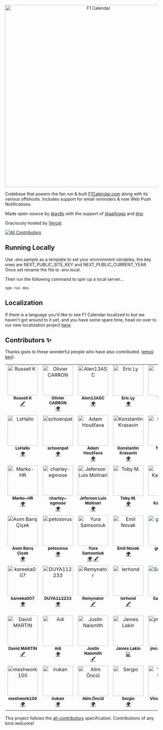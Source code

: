 <p align="center">
    <a href="https://f1calendar.com"><img src="https://f1calendar.com/share.png" width="600" alt="F1 Calendar" /></a>
</p>

Codebase that powers the fan run & built [F1Calendar.com](https://f1calendar.com) along with its various offshoots. Includes support for email reminders & now Web Push Notifications.

Made open-source by [@ay8s](https://twitter.com/ay8s) with the support of [@aajhiggs](https://twitter.com/aajhiggs) and [@si](https://twitter.com/si).

Graciously hosted by [Vercel](https://vercel.com/?utm_source=sportstimes).

<!-- ALL-CONTRIBUTORS-BADGE:START - Do not remove or modify this section -->
[![All Contributors](https://img.shields.io/badge/all_contributors-48-orange.svg?style=flat-square)](#contributors-)
<!-- ALL-CONTRIBUTORS-BADGE:END -->


## Running Locally

Use .env.sample as a template to set your environment variables, the key ones are NEXT_PUBLIC_SITE_KEY and NEXT_PUBLIC_CURRENT_YEAR. Once set rename the file to .env.local.

Then run the following command to spin up a local server...

```
npm run dev
```

## Localization

If there is a language you'd like to see F1 Calendar localized to but we haven't got around to it yet, and you have some spare time, head on over to our new localization project [here](https://poeditor.com/join/project?hash=JrDs3Vfc92).

## Contributors ✨

Thanks goes to these wonderful people who have also contributed. ([emoji key](https://allcontributors.org/docs/en/emoji-key)):

<!-- ALL-CONTRIBUTORS-LIST:START - Do not remove or modify this section -->
<!-- prettier-ignore-start -->
<!-- markdownlint-disable -->
<table>
  <tbody>
    <tr>
      <td align="center" valign="top" width="14.28%"><a href="https://github.com/Russ-K"><img src="https://avatars3.githubusercontent.com/u/4568306?v=4?s=100" width="100px;" alt="Russell K"/><br /><sub><b>Russell K</b></sub></a><br /><a href="#content-Russ-K" title="Content">🖋</a></td>
      <td align="center" valign="top" width="14.28%"><a href="https://github.com/carronol"><img src="https://avatars3.githubusercontent.com/u/36953864?v=4?s=100" width="100px;" alt="Olivier CARRON"/><br /><sub><b>Olivier CARRON</b></sub></a><br /><a href="#translation-carronol" title="Translation">🌍</a></td>
      <td align="center" valign="top" width="14.28%"><a href="https://github.com/Alen13ASC"><img src="https://avatars3.githubusercontent.com/u/66845425?v=4?s=100" width="100px;" alt="Alen13ASC"/><br /><sub><b>Alen13ASC</b></sub></a><br /><a href="#translation-Alen13ASC" title="Translation">🌍</a></td>
      <td align="center" valign="top" width="14.28%"><a href="https://www.agence-fractale.fr"><img src="https://avatars2.githubusercontent.com/u/11258498?v=4?s=100" width="100px;" alt="Eric Ly"/><br /><sub><b>Eric Ly</b></sub></a><br /><a href="#translation-DeadEye0112" title="Translation">🌍</a></td>
      <td align="center" valign="top" width="14.28%"><a href="http://www.viktorkall.fi"><img src="https://avatars1.githubusercontent.com/u/5497520?v=4?s=100" width="100px;" alt="Viktor"/><br /><sub><b>Viktor</b></sub></a><br /><a href="#translation-vkall" title="Translation">🌍</a></td>
      <td align="center" valign="top" width="14.28%"><a href="https://github.com/matguabec"><img src="https://avatars2.githubusercontent.com/u/66858597?v=4?s=100" width="100px;" alt="matguabec"/><br /><sub><b>matguabec</b></sub></a><br /><a href="#translation-matguabec" title="Translation">🌍</a></td>
      <td align="center" valign="top" width="14.28%"><a href="https://github.com/slopezm"><img src="https://avatars1.githubusercontent.com/u/1976604?v=4?s=100" width="100px;" alt="Sergio Lopez M."/><br /><sub><b>Sergio Lopez M.</b></sub></a><br /><a href="#translation-slopezm" title="Translation">🌍</a></td>
    </tr>
    <tr>
      <td align="center" valign="top" width="14.28%"><a href="https://lshallo.eu"><img src="https://avatars0.githubusercontent.com/u/22171518?v=4?s=100" width="100px;" alt="LsHallo"/><br /><sub><b>LsHallo</b></sub></a><br /><a href="#translation-LsHallo" title="Translation">🌍</a></td>
      <td align="center" valign="top" width="14.28%"><a href="https://github.com/schoenpat"><img src="https://avatars2.githubusercontent.com/u/49246677?v=4?s=100" width="100px;" alt="schoenpat"/><br /><sub><b>schoenpat</b></sub></a><br /><a href="#translation-schoenpat" title="Translation">🌍</a></td>
      <td align="center" valign="top" width="14.28%"><a href="https://github.com/adamhoustava"><img src="https://avatars0.githubusercontent.com/u/32132975?v=4?s=100" width="100px;" alt="Adam Houšťava"/><br /><sub><b>Adam Houšťava</b></sub></a><br /><a href="#translation-adamhoustava" title="Translation">🌍</a></td>
      <td align="center" valign="top" width="14.28%"><a href="https://github.com/HarDX"><img src="https://avatars1.githubusercontent.com/u/5231223?v=4?s=100" width="100px;" alt="Konstantin Krasavin"/><br /><sub><b>Konstantin Krasavin</b></sub></a><br /><a href="#translation-HarDX" title="Translation">🌍</a></td>
      <td align="center" valign="top" width="14.28%"><a href="https://github.com/ffaamm"><img src="https://avatars2.githubusercontent.com/u/1625759?v=4?s=100" width="100px;" alt="ffaamm"/><br /><sub><b>ffaamm</b></sub></a><br /><a href="#translation-ffaamm" title="Translation">🌍</a></td>
      <td align="center" valign="top" width="14.28%"><a href="https://github.com/stijndp"><img src="https://avatars3.githubusercontent.com/u/29801608?v=4?s=100" width="100px;" alt="stijndp"/><br /><sub><b>stijndp</b></sub></a><br /><a href="#translation-stijndp" title="Translation">🌍</a></td>
      <td align="center" valign="top" width="14.28%"><a href="https://1yzz.github.io/"><img src="https://avatars3.githubusercontent.com/u/10379219?v=4?s=100" width="100px;" alt="1yzz"/><br /><sub><b>1yzz</b></sub></a><br /><a href="#translation-1yzz" title="Translation">🌍</a></td>
    </tr>
    <tr>
      <td align="center" valign="top" width="14.28%"><a href="https://github.com/Marko-HR"><img src="https://avatars3.githubusercontent.com/u/7421544?v=4?s=100" width="100px;" alt="Marko-HR"/><br /><sub><b>Marko-HR</b></sub></a><br /><a href="#translation-Marko-HR" title="Translation">🌍</a></td>
      <td align="center" valign="top" width="14.28%"><a href="https://github.com/charley-egmose"><img src="https://avatars1.githubusercontent.com/u/28342845?v=4?s=100" width="100px;" alt="charley-egmose"/><br /><sub><b>charley-egmose</b></sub></a><br /><a href="#translation-charley-egmose" title="Translation">🌍</a></td>
      <td align="center" valign="top" width="14.28%"><a href="https://github.com/JefersonMolinari"><img src="https://avatars3.githubusercontent.com/u/28161243?v=4?s=100" width="100px;" alt="Jeferson Luis Molinari"/><br /><sub><b>Jeferson Luis Molinari</b></sub></a><br /><a href="#translation-JefersonMolinari" title="Translation">🌍</a></td>
      <td align="center" valign="top" width="14.28%"><a href="https://tobymelin.com/"><img src="https://avatars2.githubusercontent.com/u/12884408?v=4?s=100" width="100px;" alt="Toby M."/><br /><sub><b>Toby M.</b></sub></a><br /><a href="#translation-tobymelin" title="Translation">🌍</a></td>
      <td align="center" valign="top" width="14.28%"><a href="https://github.com/mkauha"><img src="https://avatars1.githubusercontent.com/u/47188352?v=4?s=100" width="100px;" alt="Miko Kauhanen"/><br /><sub><b>Miko Kauhanen</b></sub></a><br /><a href="#translation-mkauha" title="Translation">🌍</a></td>
      <td align="center" valign="top" width="14.28%"><a href="https://github.com/raider87"><img src="https://avatars1.githubusercontent.com/u/25852486?v=4?s=100" width="100px;" alt="raider87"/><br /><sub><b>raider87</b></sub></a><br /><a href="#translation-raider87" title="Translation">🌍</a></td>
      <td align="center" valign="top" width="14.28%"><a href="https://github.com/lumbytyci"><img src="https://avatars1.githubusercontent.com/u/17204788?v=4?s=100" width="100px;" alt="Lumi Bytyçi"/><br /><sub><b>Lumi Bytyçi</b></sub></a><br /><a href="#translation-lumbytyci" title="Translation">🌍</a></td>
    </tr>
    <tr>
      <td align="center" valign="top" width="14.28%"><a href="https://github.com/asimovitsch"><img src="https://avatars3.githubusercontent.com/u/51007339?v=4?s=100" width="100px;" alt="Asım Barış Çiçek"/><br /><sub><b>Asım Barış Çiçek</b></sub></a><br /><a href="#translation-asimovitsch" title="Translation">🌍</a></td>
      <td align="center" valign="top" width="14.28%"><a href="https://twitter.com/petosorus"><img src="https://avatars0.githubusercontent.com/u/4728156?v=4?s=100" width="100px;" alt="petosorus"/><br /><sub><b>petosorus</b></sub></a><br /><a href="#translation-petosorus" title="Translation">🌍</a></td>
      <td align="center" valign="top" width="14.28%"><a href="https://github.com/sigito"><img src="https://avatars1.githubusercontent.com/u/1129082?v=4?s=100" width="100px;" alt="Yura Samsoniuk"/><br /><sub><b>Yura Samsoniuk</b></sub></a><br /><a href="#translation-sigito" title="Translation">🌍</a> <a href="#content-sigito" title="Content">🖋</a></td>
      <td align="center" valign="top" width="14.28%"><a href="https://github.com/FileGo"><img src="https://avatars3.githubusercontent.com/u/8854002?v=4?s=100" width="100px;" alt="Emil Novak"/><br /><sub><b>Emil Novak</b></sub></a><br /><a href="#translation-FileGo" title="Translation">🌍</a></td>
      <td align="center" valign="top" width="14.28%"><a href="https://github.com/gro-kmp"><img src="https://avatars1.githubusercontent.com/u/59517998?v=4?s=100" width="100px;" alt="gro-kmp"/><br /><sub><b>gro-kmp</b></sub></a><br /><a href="#translation-gro-kmp" title="Translation">🌍</a></td>
      <td align="center" valign="top" width="14.28%"><a href="https://github.com/Bman425"><img src="https://avatars1.githubusercontent.com/u/7978888?v=4?s=100" width="100px;" alt="Bman425"/><br /><sub><b>Bman425</b></sub></a><br /><a href="#content-Bman425" title="Content">🖋</a></td>
      <td align="center" valign="top" width="14.28%"><a href="https://github.com/Norskov"><img src="https://avatars.githubusercontent.com/u/6616991?v=4?s=100" width="100px;" alt="Michael Nørskov"/><br /><sub><b>Michael Nørskov</b></sub></a><br /><a href="https://github.com/sportstimes/f1/issues?q=author%3ANorskov" title="Bug reports">🐛</a></td>
    </tr>
    <tr>
      <td align="center" valign="top" width="14.28%"><a href="https://github.com/kareeka007"><img src="https://avatars.githubusercontent.com/u/80452135?v=4?s=100" width="100px;" alt="kareeka007"/><br /><sub><b>kareeka007</b></sub></a><br /><a href="#translation-kareeka007" title="Translation">🌍</a></td>
      <td align="center" valign="top" width="14.28%"><a href="https://github.com/DUYA112233"><img src="https://avatars.githubusercontent.com/u/33391055?v=4?s=100" width="100px;" alt="DUYA112233"/><br /><sub><b>DUYA112233</b></sub></a><br /><a href="#translation-DUYA112233" title="Translation">🌍</a></td>
      <td align="center" valign="top" width="14.28%"><a href="https://github.com/Remynator"><img src="https://avatars.githubusercontent.com/u/80911158?v=4?s=100" width="100px;" alt="Remynator"/><br /><sub><b>Remynator</b></sub></a><br /><a href="#content-Remynator" title="Content">🖋</a></td>
      <td align="center" valign="top" width="14.28%"><a href="https://github.com/lerhond"><img src="https://avatars.githubusercontent.com/u/11545731?v=4?s=100" width="100px;" alt="lerhond"/><br /><sub><b>lerhond</b></sub></a><br /><a href="#content-lerhond" title="Content">🖋</a></td>
      <td align="center" valign="top" width="14.28%"><a href="https://www.ck12info.org/about/team/"><img src="https://avatars.githubusercontent.com/u/58284608?v=4?s=100" width="100px;" alt="Sarah Nair"/><br /><sub><b>Sarah Nair</b></sub></a><br /><a href="#translation-sarathcodes" title="Translation">🌍</a></td>
      <td align="center" valign="top" width="14.28%"><a href="https://github.com/mdawidowski"><img src="https://avatars.githubusercontent.com/u/9027933?v=4?s=100" width="100px;" alt="Marcin Dawidowski"/><br /><sub><b>Marcin Dawidowski</b></sub></a><br /><a href="#translation-mdawidowski" title="Translation">🌍</a></td>
      <td align="center" valign="top" width="14.28%"><a href="https://github.com/Mauricevb"><img src="https://avatars.githubusercontent.com/u/2742292?v=4?s=100" width="100px;" alt="Maurice"/><br /><sub><b>Maurice</b></sub></a><br /><a href="#translation-Mauricevb" title="Translation">🌍</a></td>
    </tr>
    <tr>
      <td align="center" valign="top" width="14.28%"><a href="https://github.com/dmartinjs"><img src="https://avatars.githubusercontent.com/u/53537199?v=4?s=100" width="100px;" alt="David MARTIN"/><br /><sub><b>David MARTIN</b></sub></a><br /><a href="#content-dmartinjs" title="Content">🖋</a></td>
      <td align="center" valign="top" width="14.28%"><a href="https://www.linkedin.com/in/a3drian/"><img src="https://avatars.githubusercontent.com/u/38135936?v=4?s=100" width="100px;" alt="Adi"/><br /><sub><b>Adi</b></sub></a><br /><a href="#translation-a3drian" title="Translation">🌍</a></td>
      <td align="center" valign="top" width="14.28%"><a href="http://www.nais.dev"><img src="https://avatars.githubusercontent.com/u/60305417?v=4?s=100" width="100px;" alt="Justin Naismith"/><br /><sub><b>Justin Naismith</b></sub></a><br /><a href="#content-justinnais" title="Content">🖋</a></td>
      <td align="center" valign="top" width="14.28%"><a href="https://jameslakin.co.uk"><img src="https://avatars.githubusercontent.com/u/7294642?v=4?s=100" width="100px;" alt="James Lakin"/><br /><sub><b>James Lakin</b></sub></a><br /><a href="https://github.com/sportstimes/f1/commits?author=jamesorlakin" title="Code">💻</a></td>
      <td align="center" valign="top" width="14.28%"><a href="https://github.com/jmcgreevy42"><img src="https://avatars.githubusercontent.com/u/12002363?v=4?s=100" width="100px;" alt="jmcgreevy42"/><br /><sub><b>jmcgreevy42</b></sub></a><br /><a href="https://github.com/sportstimes/f1/issues?q=author%3Ajmcgreevy42" title="Bug reports">🐛</a></td>
      <td align="center" valign="top" width="14.28%"><a href="https://github.com/pjarayuzu"><img src="https://avatars.githubusercontent.com/u/83130601?v=4?s=100" width="100px;" alt="Pjara Yuzu"/><br /><sub><b>Pjara Yuzu</b></sub></a><br /><a href="#translation-pjarayuzu" title="Translation">🌍</a></td>
      <td align="center" valign="top" width="14.28%"><a href="https://github.com/niklashjh"><img src="https://avatars.githubusercontent.com/u/66720563?v=4?s=100" width="100px;" alt="Niklas"/><br /><sub><b>Niklas</b></sub></a><br /><a href="#content-niklashjh" title="Content">🖋</a></td>
    </tr>
    <tr>
      <td align="center" valign="top" width="14.28%"><a href="https://github.com/meshwork100"><img src="https://avatars.githubusercontent.com/u/94045768?v=4?s=100" width="100px;" alt="meshwork100"/><br /><sub><b>meshwork100</b></sub></a><br /><a href="#translation-meshwork100" title="Translation">🌍</a></td>
      <td align="center" valign="top" width="14.28%"><a href="https://github.com/siroirukan"><img src="https://avatars.githubusercontent.com/u/77875799?v=4?s=100" width="100px;" alt="irukan"/><br /><sub><b>irukan</b></sub></a><br /><a href="#translation-siroirukan" title="Translation">🌍</a></td>
      <td align="center" valign="top" width="14.28%"><a href="https://alimoncul.github.io/"><img src="https://avatars.githubusercontent.com/u/15328038?v=4?s=100" width="100px;" alt="Alim Öncül"/><br /><sub><b>Alim Öncül</b></sub></a><br /><a href="#translation-alimoncul" title="Translation">🌍</a></td>
      <td align="center" valign="top" width="14.28%"><a href="https://github.com/sergioalmela"><img src="https://avatars.githubusercontent.com/u/9079106?v=4?s=100" width="100px;" alt="Sergio"/><br /><sub><b>Sergio</b></sub></a><br /><a href="#translation-sergioalmela" title="Translation">🌍</a></td>
      <td align="center" valign="top" width="14.28%"><a href="https://github.com/vincent-uden"><img src="https://avatars.githubusercontent.com/u/28573826?v=4?s=100" width="100px;" alt="Vincent Uden"/><br /><sub><b>Vincent Uden</b></sub></a><br /><a href="#content-vincent-uden" title="Content">🖋</a></td>
      <td align="center" valign="top" width="14.28%"><a href="https://github.com/mzso"><img src="https://avatars.githubusercontent.com/u/4479090?v=4?s=100" width="100px;" alt="mzso"/><br /><sub><b>mzso</b></sub></a><br /><a href="#translation-mzso" title="Translation">🌍</a></td>
    </tr>
  </tbody>
</table>

<!-- markdownlint-restore -->
<!-- prettier-ignore-end -->

<!-- ALL-CONTRIBUTORS-LIST:END -->

This project follows the [all-contributors](https://github.com/all-contributors/all-contributors) specification. Contributions of any kind welcome!
